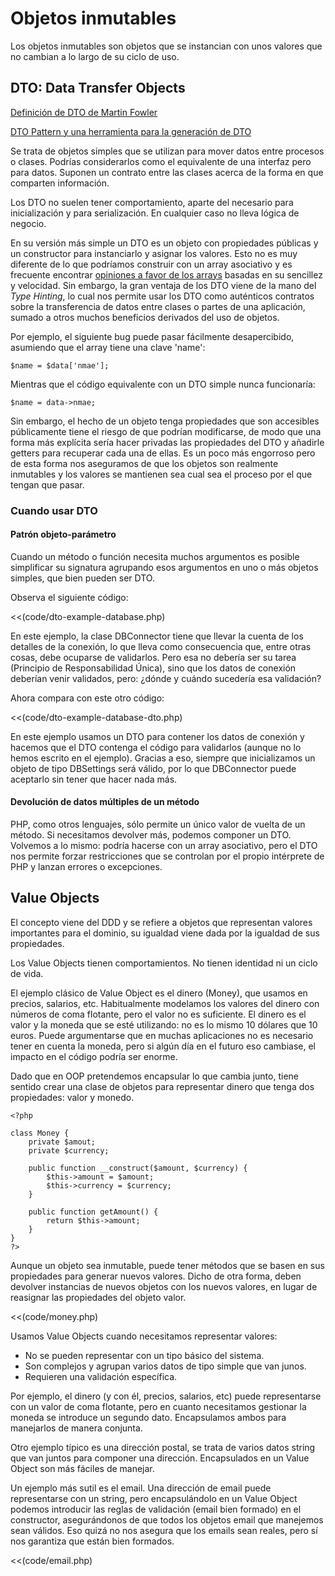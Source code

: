# Objetos inmutables

Los objetos inmutables son objetos que se instancian con unos valores que no cambian a lo largo de su ciclo de uso.

## DTO: Data Transfer Objects

[Definición de DTO de Martin Fowler](http://martinfowler.com/eaaCatalog/dataTransferObject.html "P of EAA: Data Transfer Object")

[DTO Pattern y una herramienta para la generación de DTO](http://neverstopbuilding.com/data-transfer-object "DTO")

Se trata de objetos simples que se utilizan para mover datos entre procesos o clases. Podrías considerarlos como el equivalente de una interfaz pero para datos. Suponen un contrato entre las clases acerca de la forma en que comparten información.

Los DTO no suelen tener comportamiento, aparte del necesario para inicialización y para serialización. En cualquier caso no lleva lógica de negocio.

En su versión más simple un DTO es un objeto con propiedades públicas y un constructor para instanciarlo y asignar los valores. Esto no es muy diferente de lo que podríamos construir con un array asociativo y es frecuente encontrar [opiniones a favor de los arrays](http://stackoverflow.com/questions/2056931/value-objects-vs-associative-arrays-in-php "Value objects vs associative arrays in PHP - Stack Overflow") basadas en su sencillez y velocidad. Sin embargo, la gran ventaja de los DTO viene de la mano del *Type Hinting*, lo cual nos permite usar los DTO como auténticos contratos sobre la transferencia de datos entre clases o partes de una aplicación, sumado a otros muchos beneficios derivados del uso de objetos.

Por ejemplo, el siguiente bug puede pasar fácilmente desapercibido, asumiendo que el array tiene una clave 'name':

	$name = $data['nmae'];

Mientras que el código equivalente con un DTO simple nunca funcionaría:

	$name = data->nmae;

Sin embargo, el hecho de un objeto tenga propiedades que son accesibles públicamente tiene el riesgo de que podrían modificarse, de modo que una forma más explícita sería hacer privadas las propiedades del DTO y añadirle getters para recuperar cada una de ellas. Es un poco más engorroso pero de esta forma nos aseguramos de que los objetos son realmente inmutables y los valores se mantienen sea cual sea el proceso por el que tengan que pasar.

### Cuando usar DTO

#### Patrón objeto-parámetro

Cuando un método o función necesita muchos argumentos es posible simplificar su signatura agrupando esos argumentos en uno o más objetos simples, que bien pueden ser DTO.

Observa el siguiente código:

<<(code/dto-example-database.php)

En este ejemplo, la clase DBConnector tiene que llevar la cuenta de los detalles de la conexión, lo que lleva como consecuencia que, entre otras cosas, debe ocuparse de validarlos. Pero esa no debería ser su tarea (Principio de Responsabilidad Única), sino que los datos de conexión deberían venir validados, pero: ¿dónde y cuándo sucedería esa validación?

Ahora compara con este otro código:

<<(code/dto-example-database-dto.php)

En este ejemplo usamos un DTO para contener los datos de conexión y hacemos que el DTO contenga el código para validarlos (aunque no lo hemos escrito en el ejemplo). Gracias a eso, siempre que inicializamos un objeto de tipo DBSettings será válido, por lo que DBConnector puede aceptarlo sin tener que hacer nada más.


#### Devolución de datos múltiples de un método

PHP, como otros lenguajes, sólo permite un único valor de vuelta de un método. Si necesitamos devolver más, podemos componer un DTO. Volvemos a lo mismo: podría hacerse con un array asociativo, pero el DTO nos permite forzar restricciones que se controlan por el propio intérprete de PHP y lanzan errores o excepciones.

## Value Objects

El concepto viene del DDD y se refiere a objetos que representan valores importantes para el dominio, su igualdad viene dada por la igualdad de sus propiedades.

Los Value Objects tienen comportamientos. No tienen identidad ni un ciclo de vida. 

El ejemplo clásico de Value Object es el dinero (Money), que usamos en precios, salarios, etc. Habitualmente modelamos los valores del dinero con números de coma flotante, pero el valor no es suficiente. El dinero es el valor y la moneda que se esté utilizando: no es lo mismo 10 dólares que 10 euros. Puede argumentarse que en muchas aplicaciones no es necesario tener en cuenta la moneda, pero si algún día en el futuro eso cambiase, el impacto en el código podría ser enorme.

Dado que en OOP pretendemos encapsular lo que cambia junto, tiene sentido crear una clase de objetos para representar dinero que tenga dos propiedades: valor y monedo.

	<?php

	class Money {
		private $amout;
		private $currency;
	
		public function __construct($amount, $currency) {
			$this->amount = $amount;
			$this->currency = $currency;
		}
	
		public function getAmount() {
			return $this->amount;
		}
	}
	?>

Aunque un objeto sea inmutable, puede tener métodos que se basen en sus propiedades para generar nuevos valores. Dicho de otra forma, deben devolver instancias de nuevos objetos con los nuevos valores, en lugar de reasignar las propiedades del objeto valor.

<<(code/money.php)

Usamos Value Objects cuando necesitamos representar valores:

* No se pueden representar con un tipo básico del sistema.
* Son complejos y agrupan varios datos de tipo simple que van junos.
* Requieren una validación específica.

Por ejemplo, el dinero (y con él, precios, salarios, etc) puede representarse con un valor de coma flotante, pero en cuanto necesitamos gestionar la moneda se introduce un segundo dato. Encapsulamos ambos para manejarlos de manera conjunta.

Otro ejemplo típico es una dirección postal, se trata de varios datos string que van juntos para componer una dirección. Encapsulados en un Value Object son más fáciles de manejar.

Un ejemplo más sutil es el email. Una dirección de email puede representarse con un string, pero encapsulándolo en un Value Object podemos introducir las reglas de validación (email bien formado) en el constructor, asegurándonos de que todos los objetos email que manejemos sean válidos. Eso quizá no nos asegura que los emails sean reales, pero sí nos garantiza que están bien formados.

<<(code/email.php)

